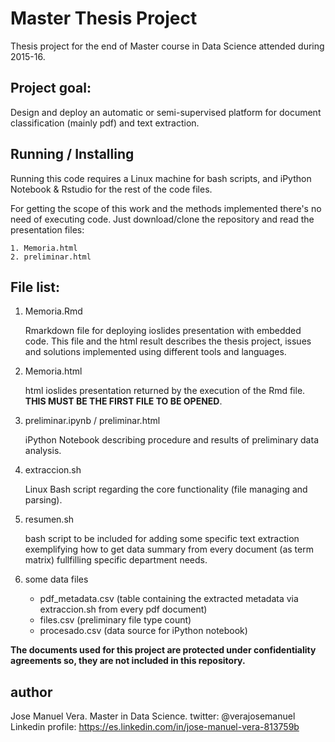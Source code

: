 # Master Thesis Project

Thesis project for the end of Master course in Data Science attended during 2015-16.

## Project goal:

Design and deploy an automatic or semi-supervised platform for document classification (mainly pdf) and text extraction.

## Running / Installing

Running this code requires a Linux machine for bash scripts, and iPython Notebook & Rstudio for the rest of the code files.

For getting the scope of this work and the methods implemented there's no need of executing code. Just download/clone the repository and read the presentation files:

	1. Memoria.html
	2. preliminar.html
	
## File list:

1. Memoria.Rmd

	Rmarkdown file for deploying ioslides presentation with embedded code. This file and the html result describes the thesis project, issues and solutions implemented using different tools and languages.

2. Memoria.html

	html ioslides presentation returned by the execution of the Rmd file. **THIS MUST BE THE FIRST FILE TO BE OPENED**.

3. preliminar.ipynb / preliminar.html

	iPython Notebook describing procedure and results of preliminary data analysis. 
	
4. extraccion.sh
	
	Linux Bash script regarding the core functionality (file managing and parsing).

4. resumen.sh

	bash script to be included for adding some specific text extraction exemplifying how to get data summary from every document (as term matrix) fullfilling specific department needs.

5. some data files
	
	- pdf_metadata.csv (table containing the extracted metadata via extraccion.sh from every pdf document)
	- files.csv (preliminary file type count)
	- procesado.csv (data source for iPython notebook)
	

**The documents used for this project are protected under confidentiality agreements so, they are not included in this repository.**

## author

Jose Manuel Vera.
Master in Data Science. 
twitter: @verajosemanuel
Linkedin profile: https://es.linkedin.com/in/jose-manuel-vera-813759b

